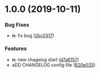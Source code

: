 # 1.0.0 (2019-10-11)


### Bug Fixes

* **n:** fix bug ([2bc0317](https://github.com/Jazk-Z/mini-project-server/commit/2bc0317f9f4914c81583dc8e0168bf2bbc6e9098))


### Features

* **n:** new chagelog start ([d7a6157](https://github.com/Jazk-Z/mini-project-server/commit/d7a6157c8ae02d0f00eed8028e5f026940924904))
* aDD CHANGELOG config file ([820e035](https://github.com/Jazk-Z/mini-project-server/commit/820e03599244593be66fa1cd7878a0f4ef4343ac))



